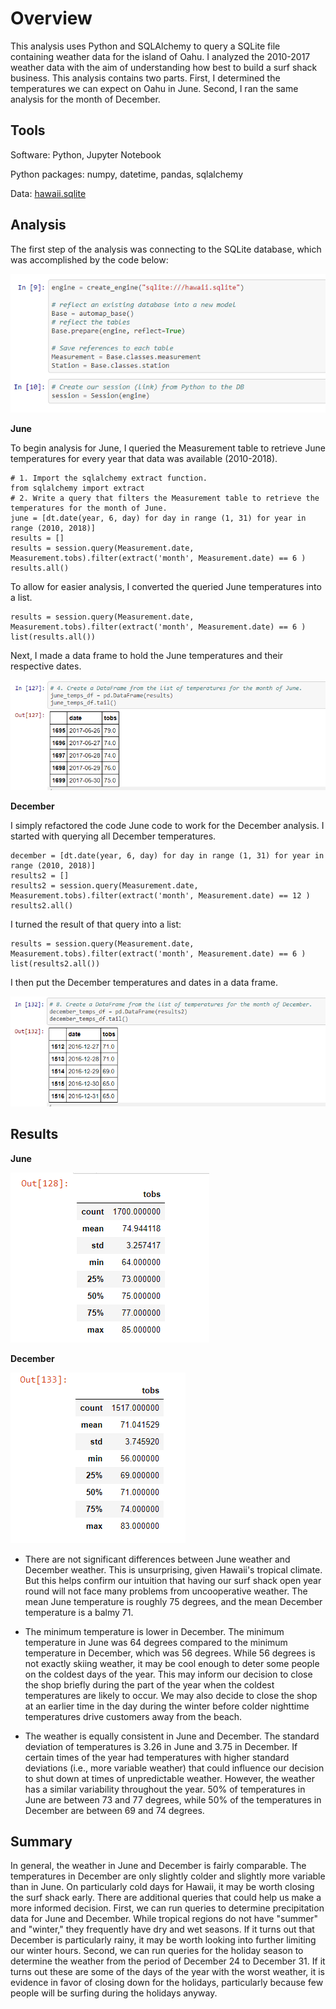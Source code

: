 # Overview
This analysis uses Python and SQLAlchemy to query a SQLite file containing weather data for the island of Oahu. I analyzed the 2010-2017 weather data with the aim of understanding how best to build a surf shack business. This analysis contains two parts. First, I determined the temperatures we can expect on Oahu in June. Second, I ran the same analysis for the month of December. 

## Tools
Software: Python, Jupyter Notebook

Python packages: numpy, datetime, pandas, sqlalchemy

Data: [hawaii.sqlite](https://github.com/perryabdulkadir/surfs_up/blob/main/hawaii.sqlite)

## Analysis

The first step of the analysis was connecting to the SQLite database, which was accomplished by the code below: 

![connecting.PNG](Resources/connecting.PNG) 

**June** 

To begin analysis for June, I queried the Measurement table to retrieve June temperatures for every year that data was available (2010-2018). 

```
# 1. Import the sqlalchemy extract function.
from sqlalchemy import extract
# 2. Write a query that filters the Measurement table to retrieve the temperatures for the month of June. 
june = [dt.date(year, 6, day) for day in range (1, 31) for year in range (2010, 2018)]
results = []
results = session.query(Measurement.date, Measurement.tobs).filter(extract('month', Measurement.date) == 6 )
results.all()
```
To allow for easier analysis, I converted the queried June temperatures into a list. 
```
results = session.query(Measurement.date, Measurement.tobs).filter(extract('month', Measurement.date) == 6 )
list(results.all())
```
Next, I made a data frame to hold the June temperatures and their respective dates. 

![june_df.PNG](Resources/june_df.PNG) 

**December**

I simply refactored the code June code to work for the December analysis. I started with querying all December temperatures. 

```
december = [dt.date(year, 6, day) for day in range (1, 31) for year in range (2010, 2018)]
results2 = []
results2 = session.query(Measurement.date, Measurement.tobs).filter(extract('month', Measurement.date) == 12 )
results2.all()
```
I turned the result of that query into a list: 
```
results = session.query(Measurement.date, Measurement.tobs).filter(extract('month', Measurement.date) == 6 )
list(results2.all())
```
I then put the December temperatures and dates in a data frame. 

![december_df.PNG](Resources/december_df.PNG) 

## Results

**June**

![june_summary.PNG](Resources/june_summary.PNG) 

**December**

![december_summary.PNG](Resources/december_summary.PNG) 

* There are not significant differences between June weather and December weather. 
This is unsurprising, given Hawaii's tropical climate. But this helps confirm our intuition that having our surf shack open year round will not face many problems from uncooperative weather. The mean June temperature is roughly 75 degrees, and the mean December temperature is a balmy 71. 

* The minimum temperature is lower in December. 
The minimum temperature in June was 64 degrees compared to the minimum temperature in December, which was 56 degrees. While 56 degrees is not exactly skiing weather, it may be cool enough to deter some people on the coldest days of the year. This may inform our decision to close the shop briefly during the part of the year when the coldest temperatures are likely to occur. We may also decide to close the shop at an earlier time in the day during the winter before colder nighttime temperatures drive customers away from the beach. 

* The weather is equally consistent in June and December. 
The standard deviation of temperatures is 3.26 in June and 3.75 in December. If certain times of the year had temperatures with higher standard deviations (i.e., more variable weather) that could influence our decision to shut down at times of unpredictable weather. However, the weather has a similar variability throughout the year. 50% of temperatures in June are between 73 and 77 degrees, while 50% of the temperatures in December are between 69 and 74 degrees. 


## Summary

In general, the weather in June and December is fairly comparable. The temperatures in December are only slightly colder and slightly more variable than in June. On particularly cold days for Hawaii, it may be worth closing the surf shack early. There are additional queries that could help us make a more informed decision. First, we can run queries to determine precipitation data for June and December. While tropical regions do not have "summer" and "winter," they frequently have dry and wet seasons. If it turns out that December is particularly rainy, it may be worth looking into further limiting our winter hours. Second, we can run queries for the holiday season to determine the weather from the period of December 24 to December 31. If it turns out these are some of the days of the year with the worst weather, it is evidence in favor of closing down for the holidays, particularly because few people will be surfing during the holidays anyway.
